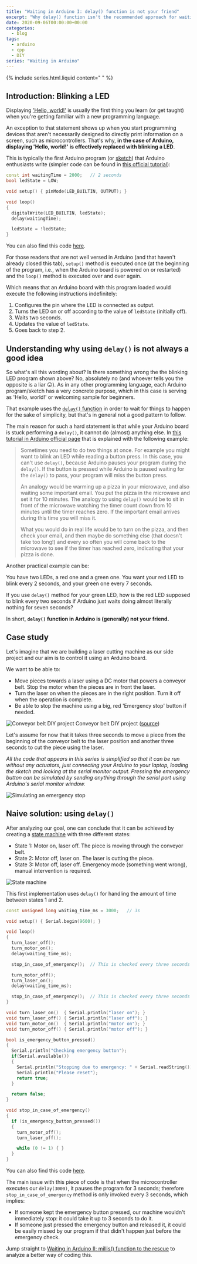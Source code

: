 ```yaml
---
title: "Waiting in Arduino I: delay() function is not your friend"
excerpt: "Why delay() function isn't the recommended approach for waiting in Arduino"
date: 2020-09-06T00:00:00+00:00
categories:
  - blog
tags:
  - arduino
  - cpp
  - DIY
series: "Waiting in Arduino"
---
```


{% include series.html.liquid content=" " %}

## Introduction: Blinking a LED

Displaying ['Hello, world!'](https://en.wikipedia.org/wiki/%22Hello,_World!%22_program) is usually the first thing you learn (or get taught) when you're getting familiar with a new programming language.

An exception to that statement shows up when you start programming devices that aren't necessarily designed to directly print information on a screen, such as microcontrollers. That's why, **in the case of Arduino, displaying 'Hello, world!' is effectively replaced with blinking a LED**.

This is typically the first Arduino program (or [sketch](https://www.arduino.cc/en/tutorial/sketch)) that Arduino enthusiasts write (simpler code can be found in [this official tutorial](https://www.arduino.cc/en/Tutorial/Blink)):

```c++
const int waitingTime = 2000;   // 2 seconds
bool ledState = LOW;

void setup() { pinMode(LED_BUILTIN, OUTPUT); }

void loop()
{
  digitalWrite(LED_BUILTIN, ledState);
  delay(waitingTime);

  ledState = !ledState;
}
```

You can also find this code [here](https://github.com/eduherminio/eduherminio.github.io/tree/master/code/waiting-in-arduino/0_blink_led/0_blink_led.ino).

For those readers that are not well versed in Arduino (and that haven't already closed this tab), `setup()` method is executed once (at the beginning of the program, i.e., when the Arduino board is powered on or restarted) and the `loop()` method is executed over and over again.

Which means that an Arduino board with this program loaded would execute the following instructions indefinitely:

1. Configures the pin where the LED is connected as output.
2. Turns the LED on or off according to the value of `ledState` (initially off).
3. Waits two seconds.
4. Updates the value of `ledState`.
5. Goes back to step 2.

## Understanding why using `delay()` is not always a good idea

So what's all this wording about? Is there something wrong the the blinking LED program shown above? No, absolutely no (and whoever tells you the opposite is a liar 😛). As in any other programming language, each Arduino program/sketch has a very concrete purpose, which in this case is serving as 'Hello, world!' or welcoming sample for beginners.

That example uses the [`delay()` function](https://www.arduino.cc/reference/en/language/functions/time/delay/) in order to wait for things to happen for the sake of simplicity, but that's in general not a good pattern to follow.

The main reason for such a hard statement is that while your Arduino board is stuck performing a `delay()`, it cannot do (almost) anything else. In [this tutorial in Arduino official page](https://www.arduino.cc/en/tutorial/BlinkWithoutDelay) that is explained with the following example:

> Sometimes you need to do two things at once. For example you might want to blink an LED while reading a button press. In this case, you can't use `delay()`, because Arduino pauses your program during the `delay()`. If the button is pressed while Arduino is paused waiting for the `delay()` to pass, your program will miss the button press.
>
> An analogy would be warming up a pizza in your microwave, and also waiting some important email. You put the pizza in the microwave and set it for 10 minutes. The analogy to using `delay()` would be to sit in front of the microwave watching the timer count down from 10 minutes until the timer reaches zero. If the important email arrives during this time you will miss it.
>
> What you would do in real life would be to turn on the pizza, and then check your email, and then maybe do something else (that doesn't take too long!) and every so often you will come back to the microwave to see if the timer has reached zero, indicating that your pizza is done.

Another practical example can be:

You have two LEDs, a red one and a green one. You want your red LED to blink every 2 seconds, and your green one every 7 seconds.

If you use `delay()` method for your green LED, how is the red LED supposed to blink every two seconds if Arduino just waits doing almost literally nothing for seven seconds?

In short, **`delay()` function in Arduino is (generally) not your friend.**

## Case study

Let's imagine that we are building a laser cutting machine as our side project and our aim is to control it using an Arduino board.

We want to be able to:

- Move pieces towards a laser using a DC motor that powers a conveyor belt. Stop the motor when the pieces are in front the laser.
- Turn the laser on when the pieces are in the right position. Turn it off when the operation is complete.
- Be able to stop the machine using a big, red 'Emergency stop' button if needed.

![Conveyor belt DIY project](/assets/images/2020-09-06-delay-function-is-not-your-friend/conveyor_belt.jpg)
Conveyor belt DIY project ([source](https://www.instructables.com/id/MODULAR-PORTABLE-CONVEYOR-BELT-SPEED-CONTROL-BY-AR/))

Let's assume for now that it takes three seconds to move a piece from the beginning of the conveyor belt to the laser position and another three seconds to cut the piece using the laser.

_All the code that appears in this series is simplified so that it can be run without any actuators, just connecting your Arduino to your laptop, loading the sketch and looking at the serial monitor output. Pressing the emergency button can be simulated by sending anything through the serial port using Arduino's serial monitor window._

![Simulating an emergency stop](/assets/images/2020-09-06-delay-function-is-not-your-friend/stop_button.png)

## Naive solution: using `delay()`

After analyzing our goal, one can conclude that it can be achieved by creating a [state machine](https://en.wikipedia.org/wiki/Finite-state_machine) with three different states:

- State 1: Motor on, laser off. The piece is moving through the conveyor belt.
- State 2: Motor off, laser on. The laser is cutting the piece.
- State 3: Motor off, laser off. Emergency mode (something went wrong), manual intervention is required.

![State machine](/assets/images/2020-09-06-delay-function-is-not-your-friend/state_machine.png)

This first implementation uses `delay()` for handling the amount of time between states 1 and 2.

```c++
const unsigned long waiting_time_ms = 3000;   // 3s

void setup() { Serial.begin(9600); }

void loop()
{
  turn_laser_off();
  turn_motor_on();
  delay(waiting_time_ms);

  stop_in_case_of_emergency();  // This is checked every three seconds

  turn_motor_off();
  turn_laser_on();
  delay(waiting_time_ms);

  stop_in_case_of_emergency();  // This is checked every three seconds
}

void turn_laser_on()  { Serial.println("laser on"); }
void turn_laser_off() { Serial.println("laser off"); }
void turn_motor_on()  { Serial.println("motor on"); }
void turn_motor_off() { Serial.println("motor off"); }

bool is_emergency_button_pressed()
{
  Serial.println("Checking emergency button");
  if(Serial.available())
  {
    Serial.println("Stopping due to emergency: " + Serial.readString());
    Serial.println("Please reset");
    return true;
  }

  return false;
}

void stop_in_case_of_emergency()
{
  if (is_emergency_button_pressed())
  {
    turn_motor_off();
    turn_laser_off();

    while (0 != 1) { }
  }
}
```

You can also find this code [here](https://github.com/eduherminio/eduherminio.github.io/tree/master/code/waiting-in-arduino/1_delay_implementation/1_delay_implementation.ino).

The main issue with this piece of code is that when the microcontroller executes our `delay(3000)`, it pauses the program for 3 seconds; therefore `stop_in_case_of_emergency` method is only invoked every 3 seconds, which implies:

- If someone kept the emergency button pressed, our machine wouldn't immediately stop: it could take it up to 3 seconds to do it.
- If someone just pressed the emergency button and released it, it could be easily missed by our program if that didn't happen just before the emergency check.

Jump straight to [Waiting in Arduino II: millis() function to the rescue](https://eduherminio.github.io/blog/millis-to-the-rescue/) to analyze a better way of coding this.
